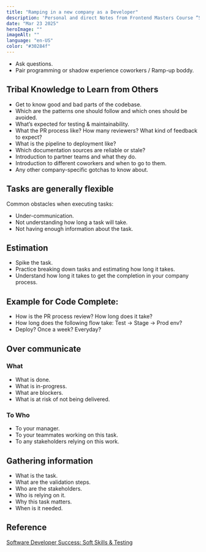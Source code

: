 ```yaml
---
title: "Ramping in a new company as a Developer"
description: 'Personal and direct Notes from Frontend Masters Course “Software Developer Success: Soft Skills & Testing”'
date: "Mar 23 2025"
heroImage: ""
imageAlt: ""
language: "en-US"
color: "#30284f"
---
```


- Ask questions.
- Pair programming or shadow experience coworkers / Ramp-up boddy.

## Tribal Knowledge to Learn from Others

- Get to know good and bad parts of the codebase.
- Which are the patterns one should follow and which ones should be avoided.
- What’s expected for testing & maintainability.
- What the PR process like? How many reviewers? What kind of feedback to expect?
- What is the pipeline to deployment like?
- Which documentation sources are reliable or stale?
- Introduction to partner teams and what they do.
- Introduction to different coworkers and when to go to them.
- Any other company-specific gotchas to know about.

## Tasks are generally flexible

Common obstacles when executing tasks:

- Under-communication.
- Not understanding how long a task will take.
- Not having enough information about the task.

## Estimation

- Spike the task.
- Practice breaking down tasks and estimating how long it takes.
- Understand how long it takes to get the completion in your company process.

## Example for Code Complete:

- How is the PR process review? How long does it take?
- How long does the following flow take: Test -> Stage -> Prod env?
- Deploy? Once a week? Everyday?

## Over communicate

### What

- What is done.
- What is in-progress.
- What are blockers.
- What is at risk of not being delivered.

### To Who

- To your manager.
- To your teammates working on this task.
- To any stakeholders relying on this work.

## Gathering information

- What is the task.
- What are the validation steps.
- Who are the stakeholders.
- Who is relying on it.
- Why this task matters.
- When is it needed.

## Reference

[Software Developer Success: Soft Skills & Testing](https://frontendmasters.com/courses/dev-soft-skills/)